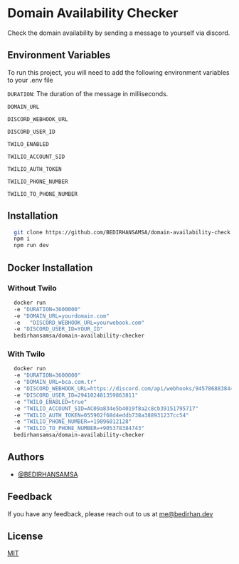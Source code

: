 # Domain Availability Checker

Check the domain availability by sending a message to yourself via discord.

## Environment Variables

To run this project, you will need to add the following environment variables to your .env file

`DURATION`: The duration of the message in milliseconds.

`DOMAIN_URL`

`DISCORD_WEBHOOK_URL`

`DISCORD_USER_ID`

`TWILO_ENABLED`

`TWILIO_ACCOUNT_SID`

`TWILIO_AUTH_TOKEN`

`TWILIO_PHONE_NUMBER`

`TWILIO_TO_PHONE_NUMBER`

## Installation

```bash
  git clone https://github.com/BEDIRHANSAMSA/domain-availability-check.git
  npm i
  npm run dev
```

## Docker Installation

### Without Twilo

```bash
  docker run
  -e "DURATION=3600000"
  -e "DOMAIN_URL=yourdomain.com"
  -e   "DISCORD_WEBHOOK_URL=yourwebook.com"
  -e "DISCORD_USER_ID=YOUR_ID"
  bedirhansamsa/domain-availability-checker
```

### With Twilo

```bash
  docker run
  -e "DURATION=3600000"
  -e "DOMAIN_URL=bca.com.tr"
  -e "DISCORD_WEBHOOK_URL=https://discord.com/api/webhooks/945786883844214784/ekgEQsg4QbYd0H2v7HZ0WpfBXR06AMkFh7kJYQECXNYTl4e5ka7fGl8Lu5S0ecMwlH0d"
  -e "DISCORD_USER_ID=294102481359863811"
  -e "TWILO_ENABLED=true"
  -e "TWILIO_ACCOUNT_SID=AC09a834e5b4019f8a2c8cb39151795717"
  -e "TWILIO_AUTH_TOKEN=055902f68d4eddb738a388931237cc54"
  -e "TWILIO_PHONE_NUMBER=+19896012128"
  -e "TWILIO_TO_PHONE_NUMBER=+905378384743"
  bedirhansamsa/domain-availability-checker
```

## Authors

- [@BEDIRHANSAMSA](https://www.github.com/BEDIRHANSAMSA)

## Feedback

If you have any feedback, please reach out to us at me@bedirhan.dev

## License

[MIT](https://choosealicense.com/licenses/mit/)
